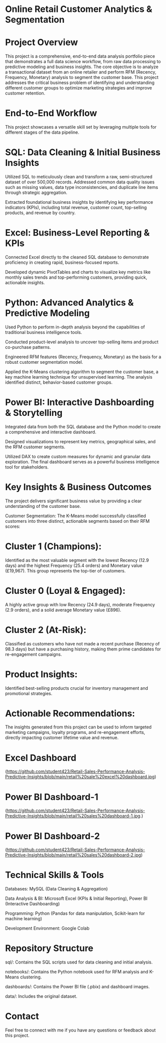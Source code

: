 # Online Retail Customer Analytics & Segmentation

# Project Overview
This project is a comprehensive, end-to-end data analysis portfolio piece that demonstrates a full data science workflow, 
from raw data processing to predictive modeling and business insights. The core objective is to analyze a transactional dataset from an online retailer and perform RFM (Recency, 
Frequency, Monetary) analysis to segment the customer base. This project addresses the critical business problem of identifying and 
understanding different customer groups to optimize marketing strategies and improve customer retention.

# End-to-End Workflow
This project showcases a versatile skill set by leveraging multiple tools for different stages of the data pipeline.

# SQL: Data Cleaning & Initial Business Insights

Utilized SQL to meticulously clean and transform a raw, semi-structured dataset of over 500,000 records. 
Addressed common data quality issues such as missing values, data type inconsistencies, and duplicate line items through strategic aggregation.

Extracted foundational business insights by identifying key performance indicators (KPIs), 
including total revenue, customer count, top-selling products, and revenue by country.

# Excel: Business-Level Reporting & KPIs

Connected Excel directly to the cleaned SQL database to demonstrate proficiency in creating rapid, business-focused reports.

Developed dynamic PivotTables and charts to visualize key metrics like monthly sales trends and top-performing customers, providing quick, actionable insights.

# Python: Advanced Analytics & Predictive Modeling

Used Python to perform in-depth analysis beyond the capabilities of traditional business intelligence tools.

Conducted product-level analysis to uncover top-selling items and product co-purchase patterns.

Engineered RFM features (Recency, Frequency, Monetary) as the basis for a robust customer segmentation model.

Applied the K-Means clustering algorithm to segment the customer base, a key machine learning technique for unsupervised learning. 
The analysis identified distinct, behavior-based customer groups.

# Power BI: Interactive Dashboarding & Storytelling

Integrated data from both the SQL database and the Python model to create a comprehensive and interactive dashboard.

Designed visualizations to represent key metrics, geographical sales, and the RFM customer segments.

Utilized DAX to create custom measures for dynamic and granular data exploration. The final dashboard serves as a powerful business intelligence tool for stakeholders.

# Key Insights & Business Outcomes
The project delivers significant business value by providing a clear understanding of the customer base.

Customer Segmentation: The K-Means model successfully classified customers into three distinct, actionable segments based on their RFM scores:

# Cluster 1 (Champions): 
Identified as the most valuable segment with the lowest Recency (12.9 days) and the highest Frequency (25.4 orders) and
Monetary value (£19,967). This group represents the top-tier of customers.

# Cluster 0 (Loyal & Engaged): 
A highly active group with low Recency (24.9 days), moderate Frequency (2.9 orders), and a solid average Monetary value (£896).

# Cluster 2 (At-Risk): 
Classified as customers who have not made a recent purchase (Recency of 98.3 days) but have a purchasing history, making them prime candidates for re-engagement campaigns.

# Product Insights: 
Identified best-selling products crucial for inventory management and promotional strategies.

# Actionable Recommendations: 
The insights generated from this project can be used to inform targeted marketing campaigns, 
loyalty programs, and re-engagement efforts, directly impacting customer lifetime value and revenue.

# Excel Dashboard
(https://github.com/student423/Retail-Sales-Performance-Analysis-Predictive-Insights/blob/main/retail%20sale%20excel%20dashboard.jpg)

# Power BI Dashboard-1
(https://github.com/student423/Retail-Sales-Performance-Analysis-Predictive-Insights/blob/main/retail%20sales%20dashboard-1.jpg.)

 # Power BI Dashboard-2
 (https://github.com/student423/Retail-Sales-Performance-Analysis-Predictive-Insights/blob/main/retail%20sales%20dashboard-2.jpg)
 
# Technical Skills & Tools
Databases: MySQL (Data Cleaning & Aggregation)

Data Analysis & BI: Microsoft Excel (KPIs & Initial Reporting), Power BI (Interactive Dashboarding)

Programming: Python (Pandas for data manipulation, Scikit-learn for machine learning)

Development Environment: Google Colab

# Repository Structure
sql/: Contains the SQL scripts used for data cleaning and initial analysis.

notebooks/: Contains the Python notebook used for RFM analysis and K-Means clustering.

dashboards/: Contains the Power BI file (.pbix) and dashboard images.

data/: Includes the original dataset.

# Contact
Feel free to connect with me if you have any questions or feedback about this project.






